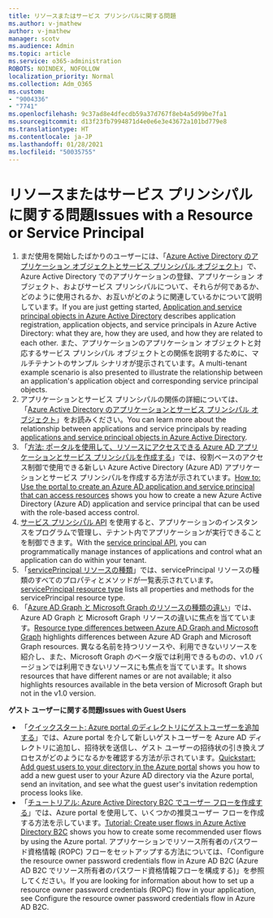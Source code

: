 ```yaml
---
title: リソースまたはサービス プリンシパルに関する問題
ms.author: v-jmathew
author: v-jmathew
manager: scotv
ms.audience: Admin
ms.topic: article
ms.service: o365-administration
ROBOTS: NOINDEX, NOFOLLOW
localization_priority: Normal
ms.collection: Adm_O365
ms.custom:
- "9004336"
- "7741"
ms.openlocfilehash: 9c37ad8e4dfecdb59a37d767f8eb4a5d99be7fa1
ms.sourcegitcommit: d13f23fb7994871d4e0e6e3e43672a101bd779e8
ms.translationtype: HT
ms.contentlocale: ja-JP
ms.lasthandoff: 01/28/2021
ms.locfileid: "50035755"
---
```

# <a name="issues-with-a-resource-or-service-principal"></a><span data-ttu-id="3436d-102">リソースまたはサービス プリンシパルに関する問題</span><span class="sxs-lookup"><span data-stu-id="3436d-102">Issues with a Resource or Service Principal</span></span>

1. <span data-ttu-id="3436d-103">まだ使用を開始したばかりのユーザーには、「[Azure Active Directory のアプリケーション オブジェクトとサービス プリンシパル オブジェクト](https://docs.microsoft.com/azure/active-directory/develop/app-objects-and-service-principals)」で、Azure Active Directory でのアプリケーションの登録、アプリケーション オブジェクト、およびサービス プリンシパルについて、それらが何であるか、どのように使用されるか、お互いがどのように関連しているかについて説明しています。</span><span class="sxs-lookup"><span data-stu-id="3436d-103">If you are just getting started, [Application and service principal objects in Azure Active Directory](https://docs.microsoft.com/azure/active-directory/develop/app-objects-and-service-principals) describes application registration, application objects, and service principals in Azure Active Directory: what they are, how they are used, and how they are related to each other.</span></span> <span data-ttu-id="3436d-104">また、アプリケーションのアプリケーション オブジェクトと対応するサービス プリンシパル オブジェクトとの関係を説明するために、マルチテナントのサンプル シナリオが提示されています。</span><span class="sxs-lookup"><span data-stu-id="3436d-104">A multi-tenant example scenario is also presented to illustrate the relationship between an application's application object and corresponding service principal objects.</span></span>
2. <span data-ttu-id="3436d-105">アプリケーションとサービス プリンシパルの関係の詳細については、「[Azure Active Directory のアプリケーションとサービス プリンシパル オブジェクト](https://docs.microsoft.com/azure/active-directory/develop/app-objects-and-service-principals)」をお読みください。</span><span class="sxs-lookup"><span data-stu-id="3436d-105">You can learn more about the relationship between applications and service principals by reading [applications and service principal objects in Azure Active Directory](https://docs.microsoft.com/azure/active-directory/develop/app-objects-and-service-principals).</span></span>
3. <span data-ttu-id="3436d-106">「[方法: ポータルを使用して、リソースにアクセスできる Azure AD アプリケーションとサービス プリンシパルを作成する](https://docs.microsoft.com/azure/active-directory/develop/howto-create-service-principal-portal)」では、役割ベースのアクセス制御で使用できる新しい Azure Active Directory (Azure AD) アプリケーションとサービス プリンシパルを作成する方法が示されています。</span><span class="sxs-lookup"><span data-stu-id="3436d-106">[How to: Use the portal to create an Azure AD application and service principal that can access resources](https://docs.microsoft.com/azure/active-directory/develop/howto-create-service-principal-portal) shows you how to create a new Azure Active Directory (Azure AD) application and service principal that can be used with the role-based access control.</span></span>
4. <span data-ttu-id="3436d-107">[サービス プリンシパル API](https://docs.microsoft.com/graph/api/resources/serviceprincipal) を使用すると、アプリケーションのインスタンスをプログラムで管理し、テナント内でアプリケーションが実行できることを制御できます。</span><span class="sxs-lookup"><span data-stu-id="3436d-107">With the [service principal API](https://docs.microsoft.com/graph/api/resources/serviceprincipal), you can programmatically manage instances of applications and control what an application can do within your tenant.</span></span>
5. <span data-ttu-id="3436d-108">「[servicePrincipal リソースの種類](https://docs.microsoft.com/graph/api/resources/serviceprincipal)」では、servicePrincipal リソースの種類のすべてのプロパティとメソッドが一覧表示されています。</span><span class="sxs-lookup"><span data-stu-id="3436d-108">[servicePrincipal resource type](https://docs.microsoft.com/graph/api/resources/serviceprincipal) lists all properties and methods for the servicePrincipal resource type.</span></span>
6. <span data-ttu-id="3436d-109">「[Azure AD Graph と Microsoft Graph のリソースの種類の違い](https://docs.microsoft.com/graph/migrate-azure-ad-graph-resource-differences)」では、Azure AD Graph と Microsoft Graph リソースの違いに焦点を当てています。</span><span class="sxs-lookup"><span data-stu-id="3436d-109">[Resource type differences between Azure AD Graph and Microsoft Graph](https://docs.microsoft.com/graph/migrate-azure-ad-graph-resource-differences) highlights differences between Azure AD Graph and Microsoft Graph resources.</span></span> <span data-ttu-id="3436d-110">異なる名前を持つリソースや、利用できないリソースを紹介し、また、Microsoft Graph のベータ版では利用できるものの、v1.0 バージョンでは利用できないリソースにも焦点を当てています。</span><span class="sxs-lookup"><span data-stu-id="3436d-110">It shows resources that have different names or are not available; it also highlights resources available in the beta version of Microsoft Graph but not in the v1.0 version.</span></span>

<span data-ttu-id="3436d-111">**ゲスト ユーザーに関する問題**</span><span class="sxs-lookup"><span data-stu-id="3436d-111">**Issues with Guest Users**</span></span>

- <span data-ttu-id="3436d-112">「[クイックスタート: Azure portal のディレクトリにゲストユーザーを追加する](https://docs.microsoft.com/azure/active-directory/external-identities/b2b-quickstart-add-guest-users-portal#prerequisites)」では、Azure portal を介して新しいゲストユーザーを Azure AD ディレクトリに追加し、招待状を送信し、ゲスト ユーザーの招待状の引き換えプロセスがどのようになるかを確認する方法が示されています。</span><span class="sxs-lookup"><span data-stu-id="3436d-112">[Quickstart: Add guest users to your directory in the Azure portal](https://docs.microsoft.com/azure/active-directory/external-identities/b2b-quickstart-add-guest-users-portal#prerequisites) shows you how to add a new guest user to your Azure AD directory via the Azure portal, send an invitation, and see what the guest user's invitation redemption process looks like.</span></span>
- <span data-ttu-id="3436d-113">「[チュートリアル: Azure Active Directory B2C でユーザー フローを作成する](https://docs.microsoft.com/azure/active-directory-b2c/tutorial-create-user-flows)」では、Azure portal を使用して、いくつかの推奨ユーザー フローを作成する方法を示しています。</span><span class="sxs-lookup"><span data-stu-id="3436d-113">[Tutorial: Create user flows in Azure Active Directory B2C](https://docs.microsoft.com/azure/active-directory-b2c/tutorial-create-user-flows) shows you how to create some recommended user flows by using the Azure portal.</span></span> <span data-ttu-id="3436d-114">アプリケーションでリソース所有者のパスワード資格情報 (ROPC) フローをセットアップする方法については、「Configure the resource owner password credentials flow in Azure AD B2C (Azure AD B2C でリソース所有者のパスワード資格情報フローを構成する)」を参照してください。</span><span class="sxs-lookup"><span data-stu-id="3436d-114">If you are looking for information about how to set up a resource owner password credentials (ROPC) flow in your application, see Configure the resource owner password credentials flow in Azure AD B2C.</span></span>
